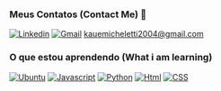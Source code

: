 ### Meus Contatos (Contact Me) 👋
[![Linkedin](https://img.shields.io/badge/LinkedIn-0077B5?style=for-the-badge&logo=linkedin&logoColor=white)](https://www.linkedin.com/in/kaue-micheletti-duarte/)
[![Gmail](https://img.shields.io/badge/Gmail-D14836?style=for-the-badge&logo=gmail&logoColor=white)]() kauemicheletti2004@gmail.com
### O que estou aprendendo (What i am learning)
[![Ubuntu](https://img.shields.io/badge/Ubuntu-E95420?style=for-the-badge&logo=ubuntu&logoColor=white)]()
[![Javascript](https://img.shields.io/badge/JavaScript-F7DF1E?style=for-the-badge&logo=javascript&logoColor=black)]()
[![Python](	https://img.shields.io/badge/Python-3776AB?style=for-the-badge&logo=python&logoColor=white)]()
[![Html](https://img.shields.io/badge/HTML5-E34F26?style=for-the-badge&logo=html5&logoColor=white)]()
[![CSS](https://img.shields.io/badge/CSS3-1572B6?style=for-the-badge&logo=css3&logoColor=white)]()
